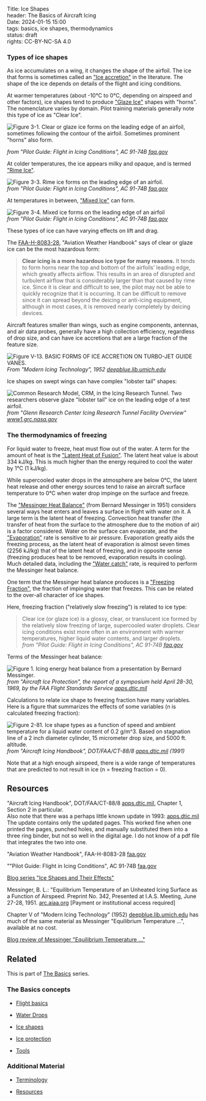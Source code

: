 Title: Ice Shapes    
header: The Basics of Aircraft Icing  
Date: 2024-01-15 15:00  
tags: basics, ice shapes, thermodynamics  
status: draft  
rights: CC-BY-NC-SA 4.0  

### Types of ice shapes  

As ice accumulates on a wing, it changes the shape of the airfoil. 
The ice that forms is sometimes called an ["Ice accretion"]({filename}Nomenclature.md#ice-accretion) in the literature. 
The shape of the ice depends on details of the flight and icing conditions.  

<a name="figure-glaze-ice"></a>
At warmer temperatures (about -10°C to 0°C, depending on airspeed and other factors), 
ice shapes tend to produce ["Glaze Ice"]({filename}Nomenclature.md#glaze-ice) shapes with "horns". 
The nomenclature varies by domain. 
Pilot training materials generally note this type of ice as "Clear Ice".  

![Figure 3-1. Clear or glaze ice forms on the leading edge of an airfoil, sometimes following the contour of the airfoil. 
Sometimes prominent "horns" also form.](/images%2FAC-91-74B%2FFigure%203-1.png)   

_from "Pilot Guide: Flight in Icing Conditions", AC 91-74B [faa.gov](https://www.faa.gov/documentLibrary/media/Advisory_Circular/AC_91-74B.pdf)_  

<a name="figure-rime-ice"></a>
At colder temperatures, the ice appears milky and opaque, and is termed ["Rime Ice"]({filename}Nomenclature.md#rime-ice).  

![Figure 3-3. Rime ice forms on the leading edge of an airfoil.](/images%2FAC-91-74B%2FFigure%203-3.png)  
_from "Pilot Guide: Flight in Icing Conditions", AC 91-74B [faa.gov](https://www.faa.gov/documentLibrary/media/Advisory_Circular/AC_91-74B.pdf)_  

<a name="figure-mixed-ice"></a>
At temperatures in between, ["Mixed Ice"]({filename}Nomenclature.md#mixed-ice) can form.  

![Figure 3-4. Mixed ice forms on the leading edge of an airfoil](/images%2FAC-91-74B%2FFigure%203-4.png)  
_from "Pilot Guide: Flight in Icing Conditions", AC 91-74B [faa.gov](https://www.faa.gov/documentLibrary/media/Advisory_Circular/AC_91-74B.pdf)_  

These types of ice can have varying effects on lift and drag. 

The [FAA-H-8083-28]({filename}resources.md#FAA-H-8083-28), "Aviation Weather Handbook" says of clear or glaze 
ice can be the most hazardous form:  

>__Clear icing is a more hazardous ice type for many reasons.__ 
It tends to form horns near the top and bottom of the airfoils’ 
leading edge, which greatly affects airflow. This results in 
an area of disrupted and turbulent airflow that is considerably 
larger than that caused by rime ice. Since it is clear and 
difficult to see, the pilot may not be able to quickly recognize 
that it is occurring. It can be difficult to remove since it can 
spread beyond the deicing or anti-icing equipment, although in 
most cases, it is removed nearly completely by deicing devices.  

Aircraft features smaller than wings, 
such as engine components, antennas, and air data probes, 
generally have a high collection efficiency, regardless of drop size, 
and can have ice accretions that are a large fraction of the 
feature size. 

![Figure V-13. BASIC FORMS OF ICE ACCRETION ON TURBO-JET GUIDE VANES.](/images%2FModern%20Icing%20Technology%2FFigure%20V-13.png)  
_From "Modern Icing Technology", 1952 [deepblue.lib.umich.edu](https://deepblue.lib.umich.edu/bitstream/handle/2027.42/7990/bad2682.0001.001.pdf?sequence=5)_  

Ice shapes on swept wings can have complex "lobster tail" shapes:  

![Common Research Model, CRM, in the Icing Research Tunnel. 
Two researchers observe glaze "lobster tail" ice on the leading edge of a test airfoil.](/images%2FNASA%2FIRT%20CRM%20ice.png)  
_from "Glenn Research Center Icing Research Tunnel Facility Overview" [www1.grc.nasa.gov](https://www1.grc.nasa.gov/facilities/irt/)_  

### The thermodynamics of freezing  

For liquid water to freeze, heat must flow out of the water. 
A term for the amount of heat is the ["Latent Heat of Fusion"]({filename}Nomenclature.md#latent-heat). 
The latent heat value is about 334 kJ/kg. 
This is much higher than the energy required to cool the water by 1°C (1 kJ/kg). 

While supercooled water drops in the atmosphere are below 0°C, 
the latent heat release and other energy sources tend to raise an aircraft surface temperature to 0°C 
when water drop impinge on the surface and freeze. 

The ["Messinger Heat Balance"]({filename}Nomenclature.md#messinger) (from Bernard Messinger in 1951)
considers several ways heat enters and leaves a surface in flight with water on it. 
A large term is the latent heat of freezing. 
Convection heat transfer (the transfer of heat from the surface to the atmosphere due to the motion of air) is a factor considered.
Water on the surface can evaporate, and the ["Evaporation"]({filename}Nomenclature.md#evaporation) rate is sensitive to air pressure. 
Evaporation greatly aids the freezing process, 
as the latent heat of evaporation is almost seven times (2256 kJ/kg) that of the latent heat of freezing, 
and in opposite sense (freezing produces heat to be removed, evaporation results in cooling). 
Much detailed data, including the ["Water catch"]({filename}Nomenclature.md#water-catch) rate, 
is required to perform the Messinger heat balance. 

One term that the Messinger heat balance produces is a ["Freezing Fraction"]({filename}Nomenclature.md#freezing-fraction), 
the fraction of impinging water that freezes. 
This can be related to the over-all character of ice shapes. 

Here, freezing fraction ("relatively slow freezing") is related to ice type: 

>Clear ice (or glaze ice) is a glossy, clear, or translucent ice formed by the relatively slow freezing of large, 
supercooled water droplets. Clear icing conditions exist more often in an environment with warmer 
temperatures, higher liquid water contents, and larger droplets.  
>_from "Pilot Guide: Flight in Icing Conditions", AC 91-74B [faa.gov](https://www.faa.gov/documentLibrary/media/Advisory_Circular/AC_91-74B.pdf)_  

<a name="figure-messinger"></a>
Terms of the Messinger heat balance:  

![Figure 1. Icing energy heat balance from a presentation by Bernard Messinger.](/images%2Fmessinger%2FFigure1.png)  
_from "Aircraft Ice Protection", the report of a symposium held April 28-30, 1969, by the FAA Flight Standards Service [apps.dtic.mil](https://apps.dtic.mil/sti/pdfs/AD0690469.pdf)_  

Calculations to relate ice shape to freezing fraction have many variables. 
Here is a figure that summarizes the effects of some variables
(n is calculated freezing fraction):  

![Figure 2-81. Ice shape types as a function of speed and ambient temperature for a liquid water content of 0.2 g/m^3.
Based on stagnation line of a 2 inch diameter cylinder, 15 micrometer drop size, and 5000 ft. altitude.](/images%2FFAA%20Handbook%20volume%201%2FFigure%202-81.png)  
_from "Aircraft Icing Handbook", DOT/FAA/CT-88/8 [apps.dtic.mil](https://apps.dtic.mil/sti/pdfs/ADA238039.pdf) (1991)_  

Note that at a high enough airspeed, there is a wide range of 
temperatures that are predicted to not result in ice 
(n = freezing fraction = 0).  

## Resources  

"Aircraft Icing Handbook", DOT/FAA/CT-88/8 [apps.dtic.mil](https://apps.dtic.mil/sti/pdfs/ADA238039.pdf), 
Chapter 1, Section 2 in particular.  
Also note that there was a perhaps little known update in 1993: [apps.dtic.mil](https://apps.dtic.mil/sti/pdfs/ADA276499.pdf) The update contains only the updated pages. 
This worked fine when one printed the pages, punched holes, and manually substituted them into a three ring binder, 
but not so well in the digital age. 
I do not know of a pdf file that integrates the two into one.

"Aviation Weather Handbook", FAA-H-8083-28 [faa.gov](https://www.faa.gov/regulationspolicies/handbooksmanuals/aviation/faa-h-8083-28-aviation-weather-handbook)  

""Pilot Guide: Flight in Icing Conditions", AC 91-74B [faa.gov](https://www.faa.gov/documentLibrary/media/Advisory_Circular/AC_91-74B.pdf)  

[Blog series "Ice Shapes and Their Effects"]({filename}..%2Fice_shapes_thread.md)  

Messinger, B. L.: "Equilibrium Temperature of an Unheated Icing Surface as a Function of Airspeed. Preprint No. 342, Presented at I.A.S. Meeting, June 27-28, 1951. [arc.aiaa.org](https://arc.aiaa.org/doi/10.2514/8.2520) [Payment or institutional access required]  

Chapter V of "Modern Icing Technology" (1952) [deepblue.lib.umich.edu](https://deepblue.lib.umich.edu/bitstream/handle/2027.42/7990/bad2682.0001.001.pdf?sequence=5) 
has much of the same material as Messinger "Equilibrium Temperature ...", available at no cost.  

[Blog review of Messinger "Equilibrium Temperature ..."]({filename}..%2Fmessinger.md)  

## Related  

This is part of [The Basics]({filename}basics.md) series.  

### The Basics concepts  

- [Flight basics]({filename}flight_basics.md)  

- [Water Drops]({filename}water_drops.md)  

- [Ice shapes]({filename}ice_shapes.md)  

- [Ice protection]({filename}basics_ice_protection.md)  

- [Tools]({filename}tools.md)  

### Additional Material  

- [Terminology]({filename}Nomenclature.md)

- [Resources]({filename}resources.md)  
